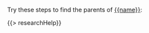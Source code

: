 Try these steps to find the parents of [{{name}}](https://familysearch.org/tree/#view=ancestor&person={{pid}}):

{{> researchHelp}}